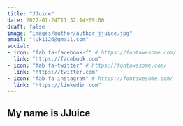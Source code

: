 ```yaml
---
title: "JJuice"
date: 2022-01-24T11:32:14+09:00
draft: false
image: "images/author/author_jjuice.jpg"
email: "juk1126@gmail.com"
social:
- icon: "fab fa-facebook-f" # https://fontawesome.com/
  link: "https://facebook.com"
- icon: "fab fa-twitter" # https://fontawesome.com/
  link: "https://twitter.com"
- icon: "fab fa-instagram" # https://fontawesome.com/
  link: "https://linkedin.com"
---
```


## My name is JJuice